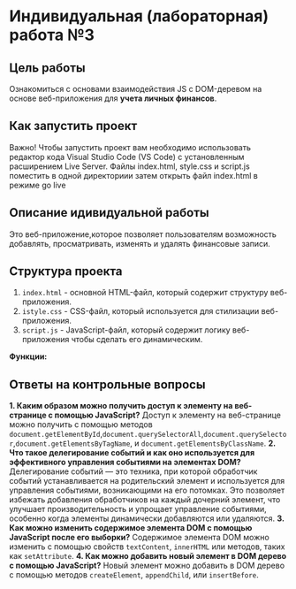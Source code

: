 # Индивидуальная (лабораторная) работа №3

## Цель работы
Ознакомиться с основами взаимодействия JS с DOM-деревом на основе веб-приложения для **учета личных финансов**.

## Как запустить проект
Важно! Чтобы запустить проект вам необходимо использовать редактор кода Visual Studio Code (VS Code) с установленным расширением Live Server. Файлы index.html, style.css и script.js поместить в одной директориии затем открыть файл index.html в режиме go live

## Описание идивидуальной работы
Это веб-приложение,которое позволяет пользователям возможность добавлять, просматривать, изменять и удалять финансовые записи.

## Структура проекта
1. `index.html` - основной HTML-файл, который содержит структуру веб-приложения. 
2. `istyle.css` - CSS-файл, который используется для стилизации веб-приложения.
3. `script.js` - JavaScript-файл, который содержит логику веб-приложения чтобы сделать его динамическим.

**Функции:**

## Ответы на контрольные вопросы
**1. Каким образом можно получить доступ к элементу на веб-странице с помощью JavaScript?**
Доступ к элементу на веб-странице можно получить с помощью методов `document.getElementById`,`document.querySelectorAll`,`document.querySelector`,`document.getElementsByTagName`, и `document.getElementsByClassName`.
**2. Что такое делегирование событий и как оно используется для эффективного управления событиями на элементах DOM?**
Делегирование событий — это техника, при которой обработчик событий устанавливается на родительский элемент и используется для управления событиями, возникающими на его потомках. Это позволяет избежать добавления обработчиков на каждый дочерний элемент, что улучшает производительность и упрощает управление событиями, особенно когда элементы динамически добавляются или удаляются.
**3. Как можно изменить содержимое элемента DOM с помощью JavaScript после его выборки?**
Содержимое элемента DOM можно изменить с помощью свойств `textContent`, `innerHTML` или методов, таких как `setAttribute`.
**4. Как можно добавить новый элемент в DOM дерево с помощью JavaScript?**
Новый элемент можно добавить в DOM дерево с помощью методов `createElement`, `appendChild`, или `insertBefore`.
